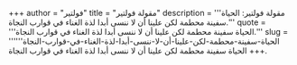 +++
author = "فولتير"
title = "مقولة فولتير"
description = '''مقولة فولتير: الحياة سفينة محطمة لكن علينا أن لا ننسى أبدا لذة الغناء في قوارب النجاة.'''
quote = '''الحياة سفينة محطمة لكن علينا أن لا ننسى أبدا لذة الغناء في قوارب النجاة.'''
slug = '''الحياة-سفينة-محطمة-لكن-علينا-أن-لا-ننسى-أبدا-لذة-الغناء-في-قوارب-النجاة'''
+++
الحياة سفينة محطمة لكن علينا أن لا ننسى أبدا لذة الغناء في قوارب النجاة.
